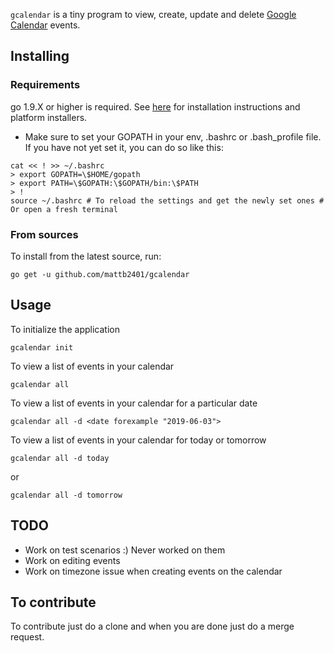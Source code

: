 `gcalendar` is a tiny program to view, create, update and delete [Google Calendar](https://calendar.google.com) events.

## Installing

### Requirements

go 1.9.X or higher is required. See [here](https://golang.org/doc/install) for installation instructions and platform installers.

* Make sure to set your GOPATH in your env, .bashrc or .bash\_profile file. If you have not yet set it, you can do so like this:

```shell
cat << ! >> ~/.bashrc
> export GOPATH=\$HOME/gopath
> export PATH=\$GOPATH:\$GOPATH/bin:\$PATH
> !
source ~/.bashrc # To reload the settings and get the newly set ones # Or open a fresh terminal
```

### From sources

To install from the latest source, run:

```shell
go get -u github.com/mattb2401/gcalendar
```


## Usage
To initialize the application

```shell
gcalendar init
```

To view a list of events in your calendar

```shell
gcalendar all
```

To view a list of events in your calendar for a particular date

```shell
gcalendar all -d <date forexample "2019-06-03">
```
To view a list of events in your calendar for today or tomorrow

```shell
gcalendar all -d today
```
or 

```shell
gcalendar all -d tomorrow
```
## TODO

- Work on test scenarios :) Never worked on them 
- Work on editing events
- Work on timezone issue when creating events on the calendar

## To contribute
To contribute just do a clone and when you are done just do a merge request.